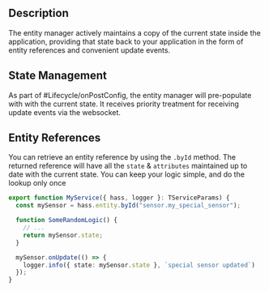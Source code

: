 ## Description

The entity manager actively maintains a copy of the current state inside the application, providing that state back to your application in the form of entity references and convenient update events.

## State Management

As part of #Lifecycle/onPostConfig, the entity manager will pre-populate with with the current state. It receives priority treatment for receiving update events via the websocket.
## Entity References

You can retrieve an entity reference by using the `.byId` method. The returned reference will have all the `state` & `attributes` maintained up to date with the current state. You can keep your logic simple, and do the lookup only once

```typescript
export function MyService({ hass, logger }: TServiceParams) {
  const mySensor = hass.entity.byId("sensor.my_special_sensor");

  function SomeRandomLogic() {
    // ...
    return mySensor.state;
  }

  mySensor.onUpdate(() => {
    logger.info({ state: mySensor.state }, `special sensor updated`)
  });
}
```
